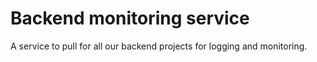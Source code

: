 # Backend monitoring service

A service to pull for all our backend projects for logging and monitoring.
